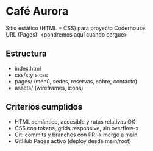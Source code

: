 # Café Aurora
Sitio estático (HTML + CSS) para proyecto Coderhouse.  
URL (Pages): <pondremos aquí cuando cargue>

## Estructura
- index.html
- css/style.css
- pages/ (menú, sedes, reservas, sobre, contacto)
- assets/ (wireframes, icons)

## Criterios cumplidos
- HTML semántico, accesible y rutas relativas OK
- CSS con tokens, grids responsive, sin overflow-x
- Git: commits y branches con PR → merge a main
- GitHub Pages activo (deploy desde main/root)

